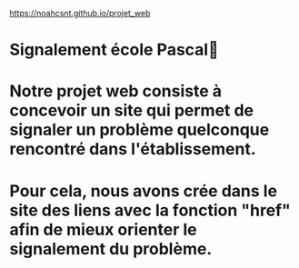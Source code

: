 https://noahcsnt.github.io/projet_web
# Signalement école Pascal🚨
# Notre projet web consiste à concevoir un site qui permet de signaler un problème quelconque rencontré dans l'établissement.
# Pour cela, nous avons crée dans le site des liens avec la fonction "href" afin de mieux orienter le signalement du problème.
